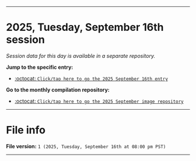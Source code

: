 
***

# 2025, Tuesday, September 16th session

_Session data for this day is available in a separate repository._

**Jump to the specific entry:**

- [:octocat: `Click/tap here to go the 2025 September 16th entry`](https://github.com/seanpm2001/SeansLifeArchive_Images_MotorWorld_CarFactory_Y2025_V9/tree/SeansLifeArchive_Images_MotorWorld_CarFactory_Y2025_V9_Main-dev/2025/09_September/16/)

**Go to the monthly compilation repository:**

- [:octocat: `Click/tap here to go the 2025 September image repository`](https://github.com/seanpm2001/SeansLifeArchive_Images_MotorWorld_CarFactory_Y2025_V9/)

***

# File info

**File version:** `1 (2025, Tuesday, September 16th at 08:00 pm PST)`

***
